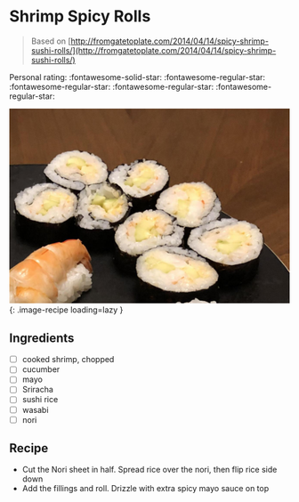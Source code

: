 # Shrimp Spicy Rolls

> Based on [http://fromgatetoplate.com/2014/04/14/spicy-shrimp-sushi-rolls/](http://fromgatetoplate.com/2014/04/14/spicy-shrimp-sushi-rolls/)

<!-- {cts} rating=1; (User can specify rating on scale of 1-5) -->

Personal rating: :fontawesome-solid-star: :fontawesome-regular-star: :fontawesome-regular-star: :fontawesome-regular-star: :fontawesome-regular-star:

<!-- {cte} -->

<!-- {cts} name_image=shrimp_spicy_rolls.jpeg; (User can specify image name) -->

![shrimp_spicy_rolls.jpeg](./shrimp_spicy_rolls.jpeg){: .image-recipe loading=lazy }

<!-- {cte} -->

## Ingredients

- [ ] cooked shrimp, chopped
- [ ] cucumber
- [ ] mayo
- [ ] Sriracha
- [ ] sushi rice
- [ ] wasabi
- [ ] nori

## Recipe

- Cut the Nori sheet in half. Spread rice over the nori, then flip rice side down
- Add the fillings and roll. Drizzle with extra spicy mayo sauce on top
